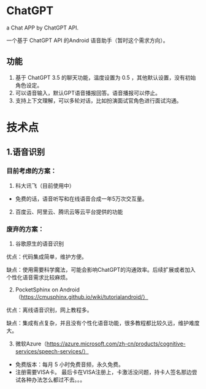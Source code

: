 # ChatGPT
a Chat APP by ChatGPT API.

一个基于 ChatGPT API 的Android 语音助手（暂时这个需求方向）。
## 功能
1. 基于 ChatGPT 3.5 的聊天功能，温度设置为 0.5 ，其他默认设置，没有初始角色设定。
2. 可以语音输入，默认GPT语音播报回答。语音播报可以停止。
3. 支持上下文理解，可以多轮对话，比如扮演面试官角色进行面试沟通。

# 技术点

## 1.语音识别

### 目前考虑的方案：

1. 科大讯飞（目前使用中）

- 免费的话，语音听写和在线语音合成一年5万次交互量。

2. 百度云、阿里云、腾讯云等云平台提供的功能


### 废弃的方案：

1. 谷歌原生的语音识别

优点：代码集成简单，维护方便。

缺点：使用需要科学魔法，可能会影响ChatGPT的沟通效率。后续扩展或者加入个性化语音需求比较麻烦。

2. PocketSphinx on Android （https://cmusphinx.github.io/wiki/tutorialandroid/）

优点：离线语音识别，网上教程多。

缺点：集成有点复杂，并且没有个性化语音功能，很多教程都比较久远，维护难度大。

3. 微软Azure（https://azure.microsoft.com/zh-cn/products/cognitive-services/speech-services/）

- 免费版本：每月 5 小时免费音频，永久免费。
- 注册需要VISA卡。
最后卡在VISA注册上，卡激活没问题，持卡人签名那边尝试各种办法怎么都过不去。。。

